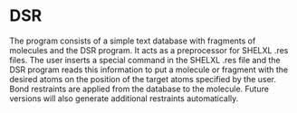 DSR
===

The program consists of a simple text database with fragments of molecules and the DSR program. 
It acts as a preprocessor for SHELXL .res files. The user inserts a special command in the SHELXL .res file 
and the DSR program reads this information to put a molecule or fragment with the desired atoms on the position 
of the target atoms specified by the user. Bond restraints are applied from the database to the molecule. 
Future versions will also generate additional restraints automatically.
